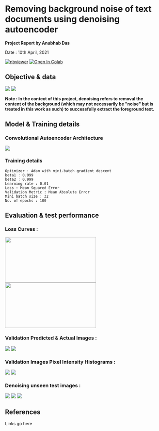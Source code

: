 # Removing background noise of text documents using denoising autoencoder

**Project Report by Anubhab Das** 

Date : 10th April, 2021

[![nbviewer](https://img.shields.io/badge/render-nbviewer-orange.svg)](https://nbviewer.jupyter.org/github/anubhabdaserrr/document-denoising-autoencoder/blob/main/doument_denoising_autoenc_nb.ipynb)
[![Open In Colab](https://colab.research.google.com/assets/colab-badge.svg)](https://colab.research.google.com/github/anubhabdaserrr/document-denoising-autoencoder/blob/main/doument_denoising_autoenc_nb.ipynb)

## Objective & data

![](./misc/train_imgs_1.png)
![](./misc/train_imgs_2.png)

**Note : In the context of this project, denoising refers to removal the content of the background (which may not necessarily be "noise" but is treated in this work as such) to successfully extract the foreground text.**

## Model & Training details

### Convolutional Autoencoder Architecture
![](./misc/autoenc_arch.png)

### Training details
```
Optimizer : Adam with mini-batch gradient descent
beta1 : 0.999
beta2 : 0.999
Learning rate : 0.01 
Loss : Mean Squared Error
Validation Metric : Mean Absolute Error
Mini batch size : 32
No. of epochs : 100
```

## Evaluation & test performance

### Loss Curves :
<img src="./misc/mse_loss_curve.png" width="300" height="150" /> <img src="./misc/mae_curve.png" width="300" height="150" />

### Validation Predicted & Actual Images :
![](./misc/val_imgs_pred_3.png)
![](./misc/val_imgs_pred_4.png)


### Validation Images Pixel Intensity Histograms :
![](./misc/pixel_hist_valpred3.png)
![](./misc/pixel_hist_valpred3.png)

### Denoising unseen test images :
![](./misc/test_pred_1.png)
![](./misc/test_pred_2.png) 
![](./misc/test_pred_3.png) 

## References
Links go here
